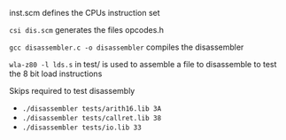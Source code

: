 inst.scm defines the CPUs instruction set

`csi dis.scm` generates the files opcodes.h

`gcc disassembler.c -o disassembler` compiles the disassembler

`wla-z80 -l lds.s` in test/ is used to assemble a file to disassemble to test the 8 bit load instructions

Skips required to test disassembly

* `./disassembler tests/arith16.lib 3A`
* `./disassembler tests/callret.lib 38`
* `./disassembler tests/io.lib 33`
